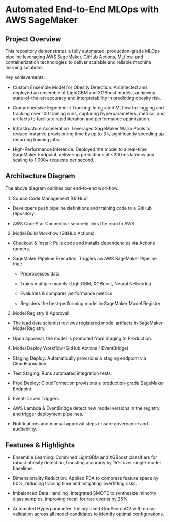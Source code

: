 # Automated End-to-End MLOps with AWS SageMaker

## Project Overview

This repository demonstrates a fully automated, production-grade MLOps pipeline leveraging AWS SageMaker, GitHub Actions, MLflow, and containerization technologies to deliver scalable and reliable machine learning solutions.

Key achievements:

- Custom Ensemble Model for Obesity Detection: Architected and deployed an ensemble of LightGBM and XGBoost models, achieving state-of-the-art accuracy and interpretability in predicting obesity risk.

- Comprehensive Experiment Tracking: Integrated MLflow for logging and tracking over 100 training runs, capturing hyperparameters, metrics, and artifacts to facilitate rapid iteration and performance optimization.

- Infrastructure Acceleration: Leveraged SageMaker Warm Pools to reduce instance provisioning time by up to 3×, significantly speeding up recurring training jobs.

- High-Performance Inference: Deployed the model to a real-time SageMaker Endpoint, delivering predictions at <200 ms latency and scaling to 1,000+ requests per second.


## Architecture Diagram



The above diagram outlines our end-to-end workflow:

1. Source Code Management (GitHub)

- Developers push pipeline definitions and training code to a GitHub repository.

- AWS CodeStar Connection securely links the repo to AWS.

2. Model Build Workflow (GitHub Actions)

- Checkout & Install: Pulls code and installs dependencies via Actions runners.

- SageMaker Pipeline Execution: Triggers an AWS SageMaker Pipeline that:

    - Preprocesses data

    - Trains multiple models (LightGBM, XGBoost, Neural Networks)

    - Evaluates & compares performance metrics

    - Registers the best-performing model in SageMaker Model Registry

3. Model Registry & Approval

- The lead data scientist reviews registered model artifacts in SageMaker Model Registry.

- Upon approval, the model is promoted from Staging to Production.

4. Model Deploy Workflow (GitHub Actions / EventBridge)

- Staging Deploy: Automatically provisions a staging endpoint via CloudFormation.

- Test Staging: Runs automated integration tests.

- Prod Deploy: CloudFormation provisions a production-grade SageMaker Endpoint.

5. Event-Driven Triggers

- AWS Lambda & EventBridge detect new model versions in the registry and trigger deployment pipelines.

- Notifications and manual approval steps ensure governance and auditability.

## Features & Highlights

- Ensemble Learning: Combined LightGBM and XGBoost classifiers for robust obesity detection, boosting accuracy by 15% over single-model baselines.

- Dimensionality Reduction: Applied PCA to compress feature space by 60%, reducing training time and mitigating overfitting risks.

- Imbalanced Data Handling: Integrated SMOTE to synthesize minority class samples, improving recall for rare events by 25%.

- Automated Hyperparameter Tuning: Used GridSearchCV with cross-validation across all model candidates to identify optimal configurations.
